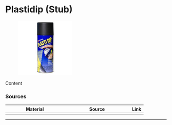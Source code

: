 # Plastidip (Stub)

<div align="left"><figure><img src="../../.gitbook/assets/Untitled (46).jpg" alt="" width="169"><figcaption></figcaption></figure></div>

Content

### Sources

<table><thead><tr><th width="170">Material</th><th width="191">Source</th><th>Link</th></tr></thead><tbody><tr><td></td><td></td><td></td></tr></tbody></table>

***

##
